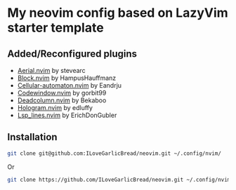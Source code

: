 # My neovim config based on LazyVim starter template
## Added/Reconfigured plugins
- [Aerial.nvim](https://github.com/stevearc/aerial.nvim) by stevearc
- [Block.nvim](https://github.com/HampusHauffman/block.nvim) by HampusHauffmanz
- [Cellular-automaton.nvim](https://github.com/Eandrju/cellular-automaton.nvim) by Eandrju
- [Codewindow.nvim](https://github.com/gorbit99/codewindow.nvim) by gorbit99
- [Deadcolumn.nvim](https://github.com/Bekaboo/deadcolumn.nvim) by Bekaboo
- [Hologram.nvim](https://github.com/edluffy/hologram.nvim) by edluffy
- [Lsp_lines.nvim](https://github.com/ErichDonGubler/lsp_lines.nvim) by ErichDonGubler




## Installation 
``` bash
git clone git@github.com:ILoveGarlicBread/neovim.git ~/.config/nvim/
```
Or
```bash
git clone https://github.com/ILoveGarlicBread/neovim.git ~/.config/nvim/ 
```
